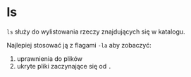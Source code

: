 # ls
`ls` służy do wylistowania rzeczy znajdujących się w katalogu.

Najlepiej stosować ją z flagami `-la` aby zobaczyć:
1. uprawnienia do plików
2. ukryte pliki zaczynające się od `.`

